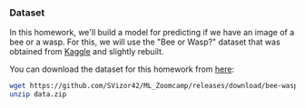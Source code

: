 ### Dataset

In this homework, we'll build a model for predicting if we have an image of a bee or a wasp. 
For this, we will use the "Bee or Wasp?" dataset that was obtained from [Kaggle](https://www.kaggle.com/datasets/jerzydziewierz/bee-vs-wasp) and slightly rebuilt. 

You can download the dataset for this homework from [here](https://github.com/SVizor42/ML_Zoomcamp/releases/download/bee-wasp-data/data.zip):

```bash
wget https://github.com/SVizor42/ML_Zoomcamp/releases/download/bee-wasp-data/data.zip
unzip data.zip


